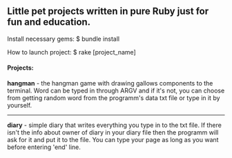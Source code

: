 ## Little pet projects written in pure Ruby just for fun and education.
Install necessary gems:
	$ bundle install

How to launch project:
	$ rake [project_name]

#### Projects:

**hangman** - the hangman game with drawing gallows components to the terminal.
Word can be typed in through ARGV and if it's not, you can choose from getting random word
from the programm's data txt file or type in it by yourself.
___
**diary** - simple diary that writes everything you type in to the txt file.
If there isn't the info about owner of diary in your diary file then the programm will ask for it and put it to the file.
You can type your page as long as you want before entering 'end' line.